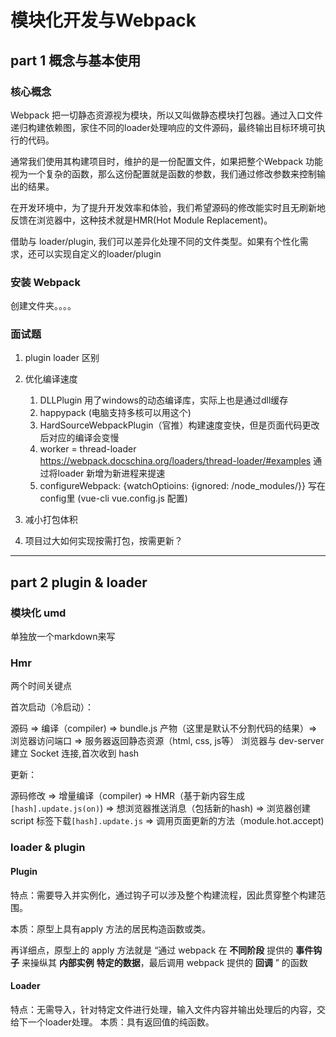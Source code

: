 # 模块化开发与Webpack

## part 1 概念与基本使用
### 核心概念

Webpack 把一切静态资源视为模块，所以又叫做静态模块打包器。通过入口文件递归构建依赖图，家住不同的loader处理响应的文件源码，最终输出目标环境可执行的代码。

通常我们使用其构建项目时，维护的是一份配置文件，如果把整个Webpack 功能视为一个复杂的函数，那么这份配置就是函数的参数，我们通过修改参数来控制输出的结果。

在开发环境中，为了提升开发效率和体验，我们希望源码的修改能实时且无刷新地反馈在浏览器中，这种技术就是HMR(Hot Module Replacement)。

借助与 loader/plugin, 我们可以差异化处理不同的文件类型。如果有个性化需求，还可以实现自定义的loader/plugin

### 安装 Webpack

创建文件夹。。。。



### 面试题

1. plugin loader 区别
2. 优化编译速度 
   1. DLLPlugin 用了windows的动态编译库，实际上也是通过dll缓存
   2. happypack (电脑支持多核可以用这个)
   3. HardSourceWebpackPlugin（官推）构建速度变快，但是页面代码更改后对应的编译会变慢
   4. worker = thread-loader  https://webpack.docschina.org/loaders/thread-loader/#examples 通过将loader 新增为新进程来提速
   5. configureWebpack: {watchOptioins: {ignored: /node_modules/}} 写在config里 (vue-cli vue.config.js 配置)
   
3. 减小打包体积

4. 项目过大如何实现按需打包，按需更新？

***

## part 2 plugin & loader

### 模块化 umd 
单独放一个markdown来写

### Hmr

两个时间关键点

首次启动（冷启动）：

源码 => 编译（compiler) => bundle.js 产物（这里是默认不分割代码的结果）=> 浏览器访问端口 => 服务器返回静态资源（html, css, js等）
浏览器与 dev-server 建立 Socket 连接,首次收到 hash

更新：

源码修改 => 增量编译（compiler) => HMR（基于新内容生成`[hash].update.js(on)`) => 想浏览器推送消息（包括新的hash) => 浏览器创建 script 标签下载`[hash].update.js` => 调用页面更新的方法（module.hot.accept)

### loader & plugin

#### Plugin 

特点：需要导入并实例化，通过钩子可以涉及整个构建流程，因此贯穿整个构建范围。

本质：原型上具有apply 方法的居民构造函数或类。

再详细点，原型上的 apply 方法就是 “通过 webpack 在 **不同阶段** 提供的 **事件钩子** 来操纵其 **内部实例** **特定的数据**，最后调用 webpack 提供的 **回调** ” 的函数

#### Loader

特点：无需导入，针对特定文件进行处理，输入文件内容并输出处理后的内容，交给下一个loader处理。
本质：具有返回值的纯函数。

